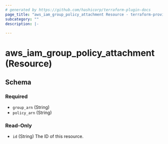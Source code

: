```yaml
---
# generated by https://github.com/hashicorp/terraform-plugin-docs
page_title: "aws_iam_group_policy_attachment Resource - terraform-provider-aws"
subcategory: ""
description: |-
  
---
```


# aws_iam_group_policy_attachment (Resource)





<!-- schema generated by tfplugindocs -->
## Schema

### Required

- `group_arn` (String)
- `policy_arn` (String)

### Read-Only

- `id` (String) The ID of this resource.
